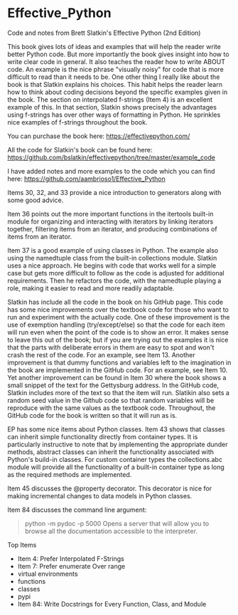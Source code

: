 # Effective_Python
Code and notes from Brett Slatkin's Effective Python (2nd Edition)

This book gives lots of ideas and examples that will help the reader write better Python code.  But more importantly the book gives insight into how to write clear code in general.   It also teaches the reader how to write ABOUT code.   An example is the nice phrase "visually noisy" for code that is more difficult to read than it needs to be.  One other thing I really like about the book is that Slatkin explains his choices.  This habit helps the reader learn how to think about coding decisions beyond the specific examples given in the book.  The section on interpolated f-strings (Item 4) is an excellent example of this.   In that section, Slatkin shows precisely the advantages using f-strings has over other ways of formatting in Python.   He sprinkles nice examples of f-strings throughout the book.    

You can purchase the book here:  https://effectivepython.com/

All the code for Slatkin's book can be found here: 
https://github.com/bslatkin/effectivepython/tree/master/example_code

I have added notes and more examples to the code which you can find here:
https://github.com/aambrioso1/Effective_Python

Items 30, 32, and 33 provide a nice introduction to generators along with some good advice.

Item 36 points out the more important functions in the itertools built-in module for organizing and interacting with iterators by linking iterators together, filtering items from an iterator, and producing combinations of items from an iterator.

Item 37 is a good example of using classes in Python.   The example also using the namedtuple class from the built-in collections module.   Slatkin uses a nice approach.   He begins with code that works well for a simple case but gets more difficult to follow as the code is adjusted for additional requirements.  Then he refactors the code, with the namedtuple playing a role, making it easier to read and more readily adaptable.


Slatkin has include all the code in the book on his GitHub page.    This code has some nice improvements over the textbook code for those who want to run and experiment with the actually code.  One of these improvement is the use of exemption handling (try/except/else) so that the code for each item will run even when the point of the code is to show an error.  It makes sense to leave this out of the book; but if you are trying out the examples it is nice that the parts with deliberate errors in them are easy to spot and won't crash the rest of the code.  For an example, see Item 13.  Another improvement is that dummy functions and variables left to the imagination in the book are implemented in the GitHub code.  For an example, see Item 10.  Yet another improvement can be found in Item 30 where the book shows a small snippet of the text for the Gettysburg address.   In the GitHub code, Slatkin includes more of the text so that the item will run.  Slatikin also sets a random seed value in the Github code so that random variables will be reproduce with the same values as the textbook code.  Throughout, the GitHub code for the book is written so that it will run as is.

EP has some nice items about Python classes.  Item 43 shows that classes can inherit simple functionality directly from container types. It is particularly instructive to note that by implementing the appropriate dunder methods, abstract classes can inherit the functionality associated with Python's build-in classes.     For custom container types the collections.abc module will provide all the functionality of a built-in container type as long as the required methods are implemented.   

Item 45 discusses the @property decorator.   This decorator is nice for making incremental changes to data models in Python classes.

Item 84 discusses the command line argument:
> python -m pydoc -p 5000
Opens a server that will allow you to browse all the documentation accessible to the interpreter.


Top Items
* Item 4: Prefer Interpolated F-Strings
* Item 7:  Prefer enumerate Over range
* virtual environments
* functions
* classes
* pypi
* Item 84:  Write Docstrings for Every Function, Class, and Module